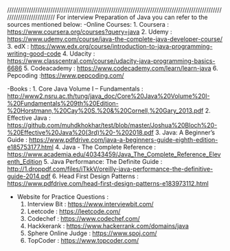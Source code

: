 /////////////////////////////////////////////////////////////////////////////////////////////////////////////////////////
For interview Preparation of Java you can refer to the sources mentioned below:
-Online Courses:
    1. Coursera : https://www.coursera.org/courses?query=java
    2. Udemy : https://www.udemy.com/course/java-the-complete-java-developer-course/
    3. edX : https://www.edx.org/course/introduction-to-java-programming-writing-good-code
    4. Udacity : https://www.classcentral.com/course/udacity-java-programming-basics-6686
    5. Codeacademy : https://www.codecademy.com/learn/learn-java
    6. Pepcoding :https://www.pepcoding.com/ 

-Books :
    1. Core Java Volume I – Fundamentals : http://www2.nsru.ac.th/tung/java_doc/Core%20Java%20Volume%20I-%20Fundamentals%209th%20Edition-%20Horstmann,%20Cay%20S.%20&%20Cornell,%20Gary_2013.pdf
    2. Effective Java : https://github.com/muhdkhokhar/test/blob/master/Joshua%20Bloch%20-%20Effective%20Java%20(3rd)%20-%202018.pdf
    3. Java: A Beginner’s Guide : https://www.pdfdrive.com/java-a-beginners-guide-eighth-edition-e185753177.html
    4. Java - The Complete Reference : https://www.academia.edu/40343459/Java_The_Complete_Reference_Eleventh_Edition
    5. Java Performance: The Definite Guide : http://1.droppdf.com/files/iTkkV/oreilly-java-performance-the-definitive-guide-2014.pdf
    6. Head First Design Patterns : https://www.pdfdrive.com/head-first-design-patterns-e183973112.html

- Website for Practice Questions :
    1. Interview Bit : https://www.interviewbit.com/
    2. Leetcode : https://leetcode.com/
    3. Codechef : https://www.codechef.com/
    4. Hackkerank : https://www.hackerrank.com/domains/java
    5. Sphere Online Judge : https://www.spoj.com/
    6. TopCoder : https://www.topcoder.com/
